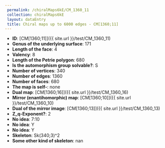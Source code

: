 ```yaml
--- 
 permalink: /chiralMaps6kE/CM_1360_11 
 collection: chiralMaps6kE
 layout: dataEntry
 title: Chiral maps up to 6000 edges - CM[1360;11]
---
```


- **ID**: [CM[1360;11]]({{ site.url }}/test/CM_1360_11)
- **Genus of the underlying surface**: 171
- **Length of the face**: 4
- **Valency**: 8
- **Length of the Petrie polygon**: 680
- **Is the automorphism group solvable?**: S
- **Number of vertices**: 340
- **Number of edges**: 1360
- **Number of faces**: 680
- **The map is self-**: none
- **Dual map**: [CM[1360;16]]({{ site.url }}/test/CM_1360_16)
- **Mirror (enantihomorphic) map**: [CM[1360;10]]({{ site.url }}/test/CM_1360_10)
- **Dual of the mirror image**: [CM[1360;13]]({{ site.url }}/test/CM_1360_13)
- **Z_q-Exponent?**: 2
- **No idea**:  7:10
- **No idea**: Y
- **No idea**: Y
- **Skeleton**: Sk(340;3)^2
- **Some other kind of skeleton**: nan

